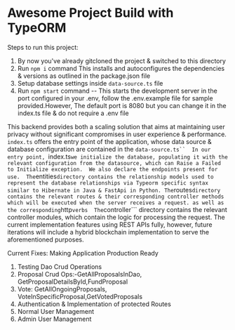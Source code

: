 # Awesome Project Build with TypeORM

Steps to run this project:
1. By now you've already gitcloned the project & switched to this directory
2. Run `npm i` command 
This installs and autoconfigures the dependencies & versions as outlined in the package.json file
3. Setup database settings inside `data-source.ts` file
4. Run `npm start` command -- This starts the development server in the port configured in your .env, follow the .env.example file for sample provided.However, The default port is  8080 but you can change it in the index.ts file  & do not require a .env file 

This backend provides both a scaling solution that aims at maintaining user privacy without significant compromises in user experience & performance.  
```index.ts``` offers the entry point of the application, whose data source & database configuration are contained in the ```data-source.ts`` 
In our entry point, ```index.ts``` we initialize the database, populating it with the relevant configuration from the datasource, which can Raise a Failed to Initialize exception. 
We also declare the endpoints present for use. 
The ```entities``` directory contains the relationship models used to represent the database relationships via Typeorm specific syntax similar to Hibernate in Java & FastApi in Python.
The ```routes``` directory contains the relevant routes & their corresponding controller methods which will be executed when the server receives a request. as well as the corresponding ```http``` verbs 
The ```controller``` directory contains the relevant controller modules, which contain the logic for processing the request. 
The current implementation features using REST APIs fully, however, future iterations will include a hybrid blockchain implementation to serve the aforementioned purposes. 

Current Fixes: Making Application Production Ready
 1. Testing Dao Crud Operations
2. Proposal Crud Ops:-GetAllProposalsInDao, GetProposalDetailsById,FundProposal 
3. Vote: GetAllOngoingProposals, VoteInSpecificProposal,GetVotedProposals
4. Authentication & Implementation of protected Routes 
5. Normal User Management
6. Admin User Management